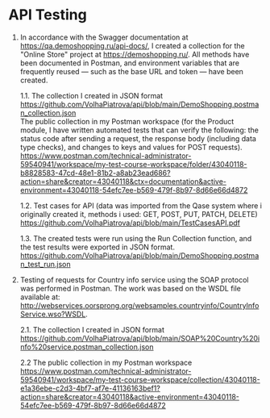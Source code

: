 # API Testing  
1. In accordance with the Swagger documentation at https://qa.demoshopping.ru/api-docs/, I created a collection for the "Online Store" project at https://demoshopping.ru/. All methods have been documented in Postman, and environment variables that are frequently reused — such as the base URL and token — have been created.

      1.1. The collection I created in JSON format  
      https://github.com/VolhaPiatrova/api/blob/main/DemoShopping.postman_collection.json  
      The public collection in my Postman workspace (for the Product module, I have written automated tests that can verify the following: the status code after sending a request, the response body (including data type checks), and changes to keys and values for POST requests).  
      https://www.postman.com/technical-administrator-59540941/workspace/my-test-course-workspace/folder/43040118-b8828583-47cd-48e1-81b2-a8ab23ead686?action=share&creator=43040118&ctx=documentation&active-environment=43040118-54efc7ee-b569-479f-8b97-8d66e66d4872
   
      1.2. Test cases for API (data was imported from the Qase system where i originally created it, methods i used:  GET, POST, PUT, PATCH, DELETE)  
      https://github.com/VolhaPiatrova/api/blob/main/TestCasesAPI.pdf

      1.3. The created tests were run using the Run Collection function, and the test results were exported in JSON format.  
   https://github.com/VolhaPiatrova/api/blob/main/DemoShopping.postman_test_run.json

2. Testing of requests for Country info service using the SOAP protocol was performed in Postman. The work was based on the WSDL file available at: http://webservices.oorsprong.org/websamples.countryinfo/CountryInfoService.wso?WSDL.

      2.1. The collection I created in JSON format  
      https://github.com/VolhaPiatrova/api/blob/main/SOAP%20Country%20info%20service.postman_collection.json

      2.2  The public collection in my Postman workspace  
      https://www.postman.com/technical-administrator-59540941/workspace/my-test-course-workspace/collection/43040118-e1a36ebe-c2d3-4bf7-af7e-41136163bef1?action=share&creator=43040118&active-environment=43040118-54efc7ee-b569-479f-8b97-8d66e66d4872
   

